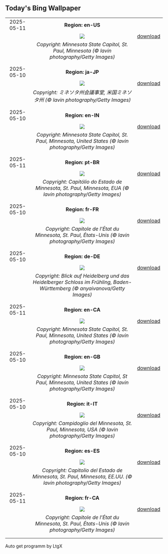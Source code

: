 ## Today's Bing Wallpaper
|      |      |      |
| :----: | :----: | :----: |
|2025-05-11|**Region: en-US**||
||![](https://www.bing.com/th?id=OHR.MinnesotaRotunda_EN-US6605011856_UHD.jpg&pid=hp&w=1152&h=648&rs=1&c=4)| [download](https://www.bing.com/th?id=OHR.MinnesotaRotunda_EN-US6605011856_UHD.jpg)|
||*Copyright: Minnesota State Capitol, St. Paul, Minnesota (© lavin photography/Getty Images)*
||
|||
|2025-05-10|**Region: ja-JP**||
||![](https://www.bing.com/th?id=OHR.MinnesotaRotunda_JA-JP1387558437_UHD.jpg&pid=hp&w=1152&h=648&rs=1&c=4)| [download](https://www.bing.com/th?id=OHR.MinnesotaRotunda_JA-JP1387558437_UHD.jpg)|
||*Copyright: ミネソタ州会議事堂, 米国ミネソタ州 (© lavin photography/Getty Images)*
||
|||
|2025-05-10|**Region: en-IN**||
||![](https://www.bing.com/th?id=OHR.MinnesotaRotunda_EN-IN5291862812_UHD.jpg&pid=hp&w=1152&h=648&rs=1&c=4)| [download](https://www.bing.com/th?id=OHR.MinnesotaRotunda_EN-IN5291862812_UHD.jpg)|
||*Copyright: Minnesota State Capitol, St. Paul, Minnesota, United States (© lavin photography/Getty Images)*
||
|||
|2025-05-11|**Region: pt-BR**||
||![](https://www.bing.com/th?id=OHR.MinnesotaRotunda_PT-BR2639700452_UHD.jpg&pid=hp&w=1152&h=648&rs=1&c=4)| [download](https://www.bing.com/th?id=OHR.MinnesotaRotunda_PT-BR2639700452_UHD.jpg)|
||*Copyright: Capitólio do Estado de Minnesota, St. Paul, Minnesota, EUA (© lavin photography/Getty Images)*
||
|||
|2025-05-10|**Region: fr-FR**||
||![](https://www.bing.com/th?id=OHR.MinnesotaRotunda_FR-FR7400861841_UHD.jpg&pid=hp&w=1152&h=648&rs=1&c=4)| [download](https://www.bing.com/th?id=OHR.MinnesotaRotunda_FR-FR7400861841_UHD.jpg)|
||*Copyright: Capitole de l'État du Minnesota, St. Paul, États-Unis (© lavin photography/Getty Images)*
||
|||
|2025-05-10|**Region: de-DE**||
||![](https://www.bing.com/th?id=OHR.HeidelbergSpring_DE-DE1255336849_UHD.jpg&pid=hp&w=1152&h=648&rs=1&c=4)| [download](https://www.bing.com/th?id=OHR.HeidelbergSpring_DE-DE1255336849_UHD.jpg)|
||*Copyright: Blick auf Heidelberg und das Heidelberger Schloss im Frühling, Baden-Württemberg (© anyaivanova/Getty Images)*
||
|||
|2025-05-11|**Region: en-CA**||
||![](https://www.bing.com/th?id=OHR.MinnesotaRotunda_EN-CA2092943439_UHD.jpg&pid=hp&w=1152&h=648&rs=1&c=4)| [download](https://www.bing.com/th?id=OHR.MinnesotaRotunda_EN-CA2092943439_UHD.jpg)|
||*Copyright: Minnesota State Capitol, St. Paul, Minnesota, United States (© lavin photography/Getty Images)*
||
|||
|2025-05-10|**Region: en-GB**||
||![](https://www.bing.com/th?id=OHR.MinnesotaRotunda_EN-GB8105337991_UHD.jpg&pid=hp&w=1152&h=648&rs=1&c=4)| [download](https://www.bing.com/th?id=OHR.MinnesotaRotunda_EN-GB8105337991_UHD.jpg)|
||*Copyright: Minnesota State Capitol, St Paul, Minnesota, United States (© lavin photography/Getty Images)*
||
|||
|2025-05-10|**Region: it-IT**||
||![](https://www.bing.com/th?id=OHR.MinnesotaRotunda_IT-IT5434409102_UHD.jpg&pid=hp&w=1152&h=648&rs=1&c=4)| [download](https://www.bing.com/th?id=OHR.MinnesotaRotunda_IT-IT5434409102_UHD.jpg)|
||*Copyright: Campidoglio del Minnesota, St. Paul, Minnesota, USA (© lavin photography/Getty Images)*
||
|||
|2025-05-10|**Region: es-ES**||
||![](https://www.bing.com/th?id=OHR.MinnesotaRotunda_ES-ES1077273863_UHD.jpg&pid=hp&w=1152&h=648&rs=1&c=4)| [download](https://www.bing.com/th?id=OHR.MinnesotaRotunda_ES-ES1077273863_UHD.jpg)|
||*Copyright: Capitolio del Estado de Minnesota, St. Paul, Minnesota, EE.UU. (© lavin photography/Getty Images)*
||
|||
|2025-05-11|**Region: fr-CA**||
||![](https://www.bing.com/th?id=OHR.MinnesotaRotunda_FR-CA0618783883_UHD.jpg&pid=hp&w=1152&h=648&rs=1&c=4)| [download](https://www.bing.com/th?id=OHR.MinnesotaRotunda_FR-CA0618783883_UHD.jpg)|
||*Copyright: Capitole de l'État du Minnesota, St. Paul, États-Unis (© lavin photography/Getty Images)*
||
|||

Auto get programm by LtgX

